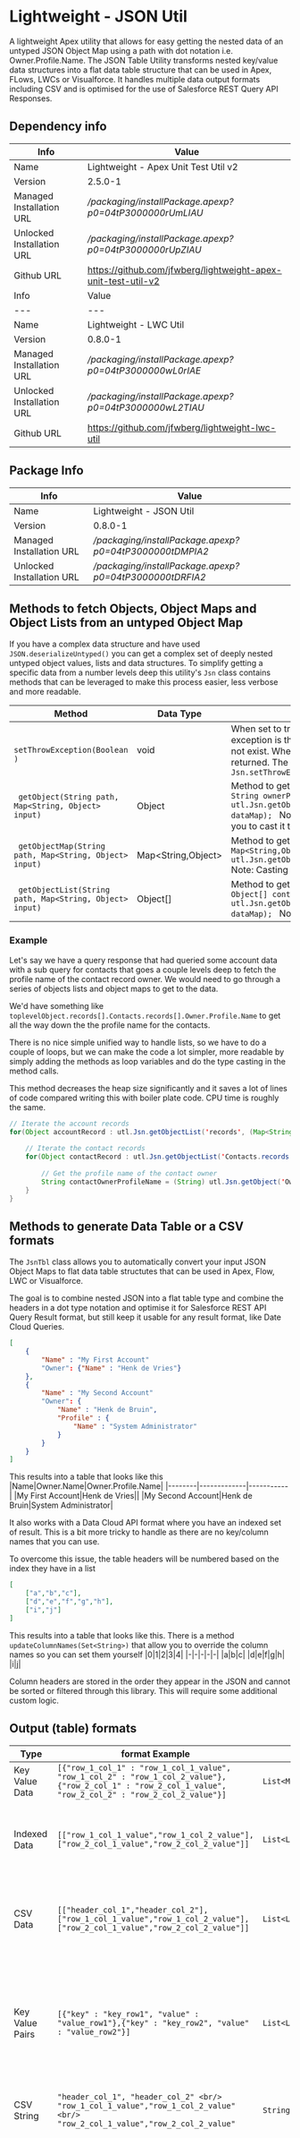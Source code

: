# Lightweight - JSON Util
A lightweight Apex utility that allows for easy getting the nested data of an untyped JSON Object Map using a path with dot notation i.e. Owner.Profile.Name.
The JSON Table Utility transforms nested key/value data structures into a flat data table structure that can be used in Apex, FLows, LWCs or Visualforce.
It handles multiple data output formats including CSV and is optimised for the use of Salesforce REST Query API Responses.

## Dependency info
| Info | Value |
|---|---|
|Name|Lightweight - Apex Unit Test Util v2 |
|Version|2.5.0-1|
|Managed Installation URL | */packaging/installPackage.apexp?p0=04tP3000000rUmLIAU* |
|Unlocked Installation URL| */packaging/installPackage.apexp?p0=04tP3000000rUpZIAU* |
|Github URL | https://github.com/jfwberg/lightweight-apex-unit-test-util-v2 |
| Info | Value |
|---|---|
|Name|Lightweight - LWC Util |
|Version|0.8.0-1|
|Managed Installation URL | */packaging/installPackage.apexp?p0=04tP3000000wL0rIAE* |
|Unlocked Installation URL| */packaging/installPackage.apexp?p0=04tP3000000wL2TIAU* |
|Github URL | https://github.com/jfwberg/lightweight-lwc-util |

## Package Info
| Info | Value |
|---|---|
|Name|Lightweight - JSON Util|
|Version|0.8.0-1|
|Managed Installation URL | */packaging/installPackage.apexp?p0=04tP3000000tDMPIA2* |
|Unlocked Installation URL| */packaging/installPackage.apexp?p0=04tP3000000tDRFIA2* |

## Methods to fetch Objects, Object Maps and Object Lists from an untyped Object Map
If you have a complex data structure and have used ```JSON.deserializeUntyped()``` you can get a complex set of deeply nested untyped object values, lists and data structures.
To simplify getting a specific data from a number levels deep this utility's ```Jsn``` class contains methods that can be leveraged to make this process easier, less verbose and more readable.

|Method|Data Type|Description|
|--------|-------------|---|
|``` setThrowException(Boolean )```                          | void              | When set to true a ```utl.JsonUtilException``` exception is thrown if a requested path does not exist. When false, a null value is returned. The default value is *true*. I.e. ```Jsn.setThrowException(true);```|
|``` getObject(String path, Map<String, Object> input)```    | Object            | Method to get a value out of a map. I.e. ```String ownerProfileName = (String) utl.Jsn.getObject('Owner.Profile.Name', dataMap); ``` Note: This object type requires you to cast it to the data type you need.|
|``` getObjectMap(String path, Map<String, Object> input)``` | Map<String,Object>| Method to get a value out of a map. I.e. ```Map<String,Object> contactData = utl.Jsn.getObject('Contacts', dataMap); ``` Note: Casting goes automatically|
|``` getObjectList(String path, Map<String, Object> input)```| Object[]          | Method to get a value out of a map. I.e. ```Object[] contactRecords = utl.Jsn.getObjectList('Contacts.records', dataMap); ``` Note: Casting goes automatically|

### Example
Let's say we have a query response that had queried some account data with a sub query for contacts that goes a couple levels deep to fetch the profile name of the contact record owner. We would need to go through a series of objects lists and object maps to get to the data.

We'd have something like  ```toplevelObject.records[].Contacts.records[].Owner.Profile.Name``` to get all the way down the the profile name for the contacts.

There is no nice simple unified way to handle lists, so we have to do a couple of loops, but we can make the code a lot simpler, more readable by simply adding the methods as loop variables and do the type casting in the method calls.

This method decreases the heap size significantly and it saves a lot of lines of code compared writing this with boiler plate code. CPU time is roughly the same.
```java
// Iterate the account records
for(Object accountRecord : utl.Jsn.getObjectList('records', (Map<String,Object>) JSON.deserializeUntyped(jsonString))){
    
    // Iterate the contact records
    for(Object contactRecord : utl.Jsn.getObjectList('Contacts.records', (Map<String,Object>) accountRecord)){
        
        // Get the profile name of the contact owner
        String contactOwnerProfileName = (String) utl.Jsn.getObject('Owner.Profile.Name',(Map<String,Object>) contactRecord);
    }
}
```

## Methods to generate Data Table or a CSV formats
The ```JsnTbl``` class allows you to automatically convert your input JSON Object Maps to flat data table structutes that can be used in Apex, Flow, LWC or Visualforce.

The goal is to combine nested JSON into a flat table type and combine the headers in a dot type notation and optimise it for Salesforce REST API Query Result format, but still keep it usable for any result format, like Date Cloud Queries.
```json
[
    {
        "Name" : "My First Account"
        "Owner": {"Name" : "Henk de Vries"}
    },
    {
        "Name" : "My Second Account"
        "Owner": {
            "Name" : "Henk de Bruin",
            "Profile" : {
                "Name" : "System Administrator"
            }
        }
    }
]
```
This results into a table that looks like this
|Name|Owner.Name|Owner.Profile.Name|
|--------|-------------|-----------|
|My First Account|Henk de Vries||
|My Second Account|Henk de Bruin|System Administrator|


It also works with a Data Cloud API format where you have an indexed set of result. This is a bit more tricky to handle as there are no key/column names that you can use.

To overcome this issue, the table headers will be numbered based on the index they have in a list

```json
[
    ["a","b","c"],
    ["d","e","f","g","h"],
    ["i","j"]
]
```
This results into a table that looks like this. There is a method ```updateColumnNames(Set<String>)``` that allow you to override the column names so you can set them yourself
|0|1|2|3|4|
|-|-|-|-|-|
|a|b|c|
|d|e|f|g|h|
|i|j|


Column headers are stored in the order they appear in the JSON and cannot be sorted or filtered through this library. This will require some additional custom logic.

## Output (table) formats
|Type|format Example|Data Type|Note|
|--------|-------------|---|---|
|Key Value Data |```[{"row_1_col_1" : "row_1_col_1_value", "row_1_col_2" : "row_1_col_2_value"}, {"row_2_col_1" : "row_2_col_1_value", "row_2_col_2" : "row_2_col_2_value"}]``` | ```List<Map<String,Object>>```| Ideal for Javascript handling
|Indexed Data   |```[["row_1_col_1_value","row_1_col_2_value"],["row_2_col_1_value","row_2_col_2_value"]]``` |```List<List<Object>>```|Allows for the use of matrix indexes i.e. ```value = table[1][19]```|
|CSV Data       |```[["header_col_1","header_col_2"],["row_1_col_1_value","row_1_col_2_value"],["row_2_col_1_value","row_2_col_2_value"]]``` |```List<List<String>>```|Same as Indexed but all values are Strings and CSV escaped|
|Key Value Pairs|```[{"key" : "key_row1", "value" : "value_row1"},{"key" : "key_row2", "value" : "value_row2"}]``` |```List<List<String>>```|Inverted table view, only works well with single JSON result, table headers can not be used|
|CSV String     |```"header_col_1", "header_col_2" <br/> "row_1_col_1_value","row_1_col_2_value" <br/> "row_2_col_1_value","row_2_col_2_value"``` |```String```|CSV data converted to a usable CSV string|
|Console String |```"header_col_1", "header_col_2" <br/> "row_1_col_1_value","row_1_col_2_value" <br/> "row_2_col_1_value","row_2_col_2_value"``` |```String```|Table data converted to a human readable spaced string that is readable in a console, this is mainly for debugging and previewing purposes|


## Create a JSON Data Table
### Construct
You start with a basic constructor, configure using the configuration methods, create the table based on a list or object and finish with a method to get the table or CSV data.
```java 
// Standard constructor to create a new table
utl.JsnTbl table = new utl.JsnTbl();
```
### Configure
A JSON Data table is configured using a number of methods to override the default behaviour.

| Method | Description |Default|
|--------|-------------|-------------|
| ```setListNameFilter(Set<String>)```  | This allows you to remove the name from attributes containing a child list. I.e. if the list attribute name is *records* like "Contacts.records.FistName", the list name is removed resulting in: "Contacts.FirstName"<br /> This is really handy when you are working with the Salesforce Query Rest API to get Clean results like "Contacts.Owner.Profile.Name" |true|
| ```setAttributeFilter(Set<String>)``` | This allows you to specify attributes names you want to filter out. For example if you work with Salesforce REST API Query results, you might want to filter out the attributes and query result details for display purposes and only show the data attributes. You can do that using a filter like:  ```new Set<String>{'attributes', 'totalSize', 'done'}``` |null|

### Create
Once you have setup your class you're now ready to create the data content with the configuration.
Optionally you can fill your columns with null values. 

| Method | Description |
|--------|-------------|
| ```create(Object)``` | Create your table from an Object List, this will usually be ```JSON.deserializeUntyped(jsonString)```. But you can typecast the response as well|
| ```fillColumnsWithNullValue(Set<String> columnNames)``` | This creates a key for each record where that key does not exist and is required when concatenating column data in the manipulate section


### Manipulate
Once you have created your table and you can now add new static columns or remove columns you don't need
| Method | Description |
|--------|-------------|
| ```upsertColumnData(String columnName, Object[] columnValues, Integer columnIndex)``` | This needs to run after the create method. It allows you to add a column or update a columm. This can be useful to add a number column or an UUID column or override an random id number or timestamp. It can also be handy if you need to add any static column data for system updates. |
| ```concatColumnData(Set<String> columnNames, String glue, String outputColumnName,  Integer outputColumnIndex)``` | This method concates the data multiple columns and puts them in a new column. This is useful to generate combined keys. Its uses the above method but has a pre-built most used method.|
| ```deleteColums(Set<String> columnNames``` | This method allows you to remove columns you don't need from the table |

### Update headers
Once you have created your table and you are done adding or removing columns you have to options to rename the headers of your columns. Always run this method last to prevent null pointer exceptions

| Method | Description |
|--------|-------------|
| ```updateColumnNames(Set<String>)```        | This needs to run after the create methods. It allows you to set your own column names. These need to be in order of the data. This is especially useful when you have a Data Cloud Query response.|
| ```updateColumnNames(Map<String,String>)``` | This needs to run after the create methods. It allows you to set your own column names. This can be any number of values as long as the source column name has a matching target name. This is really useful when you need to convert CSV headers to a target system.|

### Use
Once your table is created you can now extract the data using one of the following methods

| Method | Data Type |Description|
|--------|-------------|----|
| ```getKeyValueData()```      | ```List<Map<String,Object>>``` |Get a key/value pair data structure|
| ```getIndexedData()```       | ```List<Object[]>```           |Get a multi-dimentional array data structure|
| ```getCsvData()```           | ```List<String[]>```           |Get a multi-dimentional array with header row and csv encoded values|
| ```getKeyValuePairData()```  | ```List<Map<String,Object>>``` |Get a list of key/value pairs for inverted tables|
| ```getCsvString()```         | ```String```                   |Get a CSV formatted String|
| ```getConsoleString()```     | ```String```                   |Get a human readable formatted table with equally spaced out columns based on the largest value (Testing only and resource intensive, not for large tables and expect CPU or heap size issues)|
| ```getColumnNames()```       | ```String[]```                 |Get a list of column names in the order of the JSON input|
| ```getColumnNameIndexMap()```| ```Map<String,Integer>```      |Get a mapping between the column header name and the location of the column|

## Examples
### Full example usising an Object map as input
```java
String jsonString = '[{"records" : [[1,2,3],[4,5,6]], "mapData" : {"TopLevel" : "data", "child" : {"Name" : "myChild"}}, "done" : true}]';

// Create a data table from a Salesforce API query response
utl.JsnTbl table = new utl.JsnTbl()
    .setListNameFilter(new Set<String>{'records'})
    .setAttributeFilter(new Set<String>{'done'})
    .create(JSON.deserializeUntyped(jsonString))
	.updateColumnNames(new Set<String>{'Column A', 'Column B', 'Column C'})
;

// Methods to get the data type you require
List<Map<String,Object>> keyValueData   = table.getKeyValueData();
List<Object[]>           indexedData    = table.getIndexedData();
List<String[]>           csvData        = table.getCsvData();
String                   csvFile        = table.getCsvString();
String                   consoleData    = table.getConsoleString();
	
// Methods to get column info
String[]                 columnNames    = table.getColumnNames();
Map<String,Integer>      columnIndexMap = table.getColumnNameIndexMap();

System.debug(consoleData);
```
This outputs:
```txt
COLUMN A  COLUMN B  COLUMN C  MAPDATA.TOPLEVEL  MAPDATA.CHILD.NAME  
1         2         3                                               
4         5         6                                               
                              data              myChild                   
```

## Multi Dimentional Array Example
```java
String jsonString = '[[1.1,1.2,1.3],[2.1,2.2,2.3],[3.1,3.2,3.3,3.4]]';

// Create a data table from a Salesforce API query response
utl.JsnTbl table = new utl.JsnTbl()
    .create(JSON.deserializeUntyped(jsonString))
	.updateColumnNames(new Set<String>{'Column A', 'Column B', 'Column C','Column D'})
;
```
This outputs:
```txt
COLUMN A  COLUMN B  COLUMN C  COLUMN D  
1.1       1.2       1.3                 
2.1       2.2       2.3                 
3.1       3.2       3.3       3.4       
```



### Default values example
```java
utl.JsnTbl table = new utl.JsnTbl()
    .create(JSON.deserializeUntyped(jsonString))
;

List<Map<String,Object>> keyValueData = table.getKeyValueData();
```

### Exception handling example
Depending on the type of exception, you might want to handle messaging slightly different for different scenarios. This example shows a way of handling the different types
```java
try{
    
    // Offending code here
    
}catch(System.JSONException e){
   System.debug('Invalid JSON Exception: ' + e.getMessage()); 
}catch(System.JsonUtilException e){
    System.debug('JSON Util Exeption: '    + e.getMessage()); 
}catch(Exception e){
    System.debug('Unknown Exeption: '      + e.getMessage());
}
```

### Simple Data Cloud Example
```java
/**
 * SIMPLE EXAMPLE
 */
// Query callout to named credential with error handling
utl.Rst callout = new utl.Rst('DC_ORG_01', true)
	.setHandleSfEndpoint(false)
    .setEndpoint('/api/v2/query')
    .setMethod('POST')
	.setBody('{"sql" : "SELECT ssot__Id__c, ssot__Name__c, ssot__Number__c, ssot__AccountTypeId__c, ssot__BillContactAddressId__c, ssot__CreatedDate__c, ssot__DataSourceId__c, ssot__DataSourceObjectId__c FROM ssot__Account__dlm LIMIT 100"}')
    .call()
;

// Create a datatable
utl.JsnTbl table = new utl.JsnTbl()
	.setAttributeFilter(new Set<String>{'startTime','endTime','rowCount','queryId','done','metadata','nextBatchId'})
	.setListNameFilter(new Set<String>{'data'})
    .create(JSON.deserializeUntyped(callout.getResponse().getBody()))
	.updateColumnNames(new Set<String>{'Id','Name','Number','Account Type Id','Billing Address Id','Created Date','Data Source Id','Data Source Object'})
;

// Creeate a number list
// Note: Try to always do this on the key value data. This data gets always created
// Indexed data and CSV data are only created once the method is called)
Object[] columnData =  new Object[]{};
for(Integer i = 1, max=table.getKeyValueData().size(); i <= max; i++){
    columnData.add(i);
}

// Add the number list at the start of the table
table.upsertColumnData('#', columnData, 0);

// Data table output in the console
System.debug(table.getConsoleString());
```

### Data Cloud Example with headers from response
```java
// Query callout to named credential
utl.Rst callout = new utl.Rst('DC_ORG_01', true)
    .setHandleSfEndpoint(false)
    .setEndpoint('/api/v2/query')
    .setMethod('POST')
	.setBody('{"sql" : "SELECT ssot__Id__c, ssot__Name__c, ssot__Number__c, ssot__AccountTypeId__c, ssot__BillContactAddressId__c, ssot__CreatedDate__c, ssot__DataSourceId__c, ssot__DataSourceObjectId__c FROM ssot__Account__dlm LIMIT 100"}')
    .call()
;

// Parse the top level map to split the data and metadata maps
Map<String,Object> responseMap = (Map<String,Object>) JSON.deserializeUntyped(callout.getResponse().getBody());
Map<String,Object> metadataMap = utl.Jsn.getObjectMap('metadata',responseMap);

// Create a mapping between column index and column name
Map<Integer,String> columnIndexMap = new Map<Integer,String>();

// Create a new set for the column names
Set<String> columnNamesInOrder = new Set<String>{};

// Iterate the metadata to get the columns
for(String key : metadataMap.keySet()){
	columnIndexMap.put(
		(Integer) utl.Jsn.getObject('placeInOrder', (Map<String,Object>) metadataMap.get(key)),
		key
	);
}

// Create an ordered list
for(Integer i=0,max=columnIndexMap.size(); i<max;i++){
	columnNamesInOrder.add(columnIndexMap.get(i));
}

// Create a datatable
utl.JsnTbl table= new utl.JsnTbl()
    .create(utl.Jsn.getObjectList('data',responseMap))
	.updateColumnNames(columnNamesInOrder)
;

// Data table output in the console
System.debug(table.getConsoleString());
```
